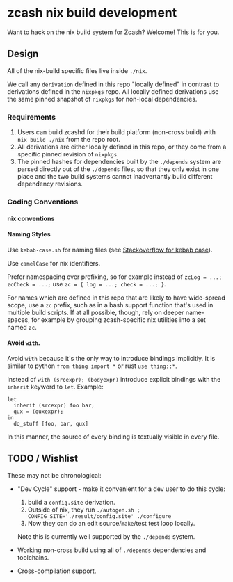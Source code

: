 # zcash nix build development

Want to hack on the nix build system for Zcash? Welcome! This is for you.

## Design

All of the nix-build specific files live inside `./nix`.

We call any `derivation` defined in this repo "locally defined" in contrast to derivations defined in the `nixpkgs` repo. All locally defined derivations use the same pinned snapshot of `nixpkgs` for non-local dependencies.

### Requirements

1. Users can build zcashd for their build platform (non-cross build) with `nix build ./nix` from the repo root.
2. All derivations are either locally defined in this repo, or they come from a specific pinned revision of `nixpkgs`.
3. The pinned hashes for dependencies built by the `./depends` system are parsed directly out of the `./depends` files, so that they only exist in one place and the two build systems cannot inadvertantly build different dependency revisions.

### Coding Conventions

#### nix conventions

#### Naming Styles

Use `kebab-case.sh` for naming files (see [Stackoverflow for kebab case](https://stackoverflow.com/a/17820138)).

Use `camelCase` for nix identifiers.

Prefer namespacing over prefixing, so for example instead of `zcLog = ...; zcCheck = ...;` use `zc = { log = ...; check = ...; }`.

For names which are defined in this repo that are likely to have wide-spread scope, use a `zc` prefix, such as in a bash support function that's used in multiple build scripts. If at all possible, though, rely on deeper name-spaces, for example by grouping zcash-specific nix utilities into a set named `zc`.

#### Avoid `with`.

Avoid `with` because it's the only way to introduce bindings implicitly. It is similar to python `from thing import *` or rust `use thing::*`.

Instead of `with (srcexpr); (bodyexpr)` introduce explicit bindings with the `inherit` keyword to `let`. Example:

```
let
  inherit (srcexpr) foo bar;
  qux = (quxexpr);
in
  do_stuff [foo, bar, qux]
```

In this manner, the source of every binding is textually visible in every file.

## TODO / Wishlist

These may not be chronological:

- "Dev Cycle" support - make it convenient for a dev user to do this cycle:

  1. build a `config.site` derivation.
  2. Outside of nix, they run `./autogen.sh ; CONFIG_SITE='./result/config.site' ./configure`
  3. Now they can do an edit source/`make`/test test loop locally.

  Note this is currently well supported by the `./depends` system.
- Working non-cross build using all of `./depends` dependencies and toolchains.
- Cross-compilation support.
